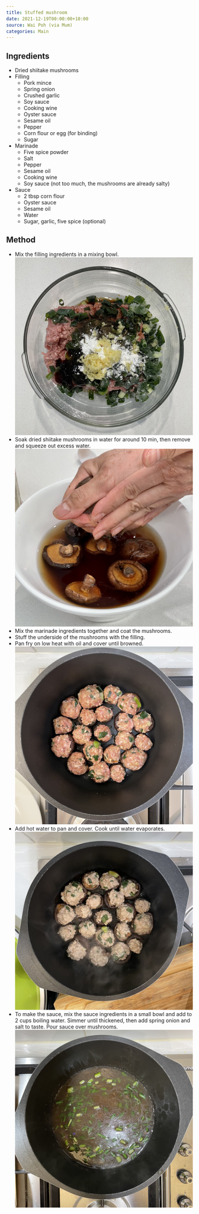 ```yaml
---
title: Stuffed mushroom
date: 2021-12-19T00:00:00+10:00
source: Wai Poh (via Mum)
categories: Main
---
```


## Ingredients
* Dried shiitake mushrooms
* Filling
  * Pork mince
  * Spring onion
  * Crushed garlic
  * Soy sauce
  * Cooking wine
  * Oyster sauce
  * Sesame oil
  * Pepper
  * Corn flour or egg (for binding)
  * Sugar
* Marinade
  * Five spice powder
  * Salt
  * Pepper
  * Sesame oil
  * Cooking wine
  * Soy sauce (not too much, the mushrooms are already salty)
* Sauce
  * 2 tbsp corn flour
  * Oyster sauce
  * Sesame oil
  * Water
  * Sugar, garlic, five spice (optional)

## Method
* Mix the filling ingredients in a mixing bowl.
![Meat](meat.jpg)
* Soak dried shiitake mushrooms in water for around 10 min, then remove and squeeze out excess water.
![Soaking](mushroom.jpg)
* Mix the marinade ingredients together and coat the mushrooms.
* Stuff the underside of the mushrooms with the filling.
* Pan fry on low heat with oil and cover until browned.
![Frying](fry.jpg)
* Add hot water to pan and cover. Cook until water evaporates.
![Steaming](steam.jpg)
* To make the sauce, mix the sauce ingredients in a small bowl and add to 2 cups boiling water. Simmer until thickened, then add spring onion and salt to taste. Pour sauce over mushrooms.
![Sauce](sauce.jpg)